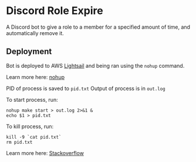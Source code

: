 # Discord Role Expire

A Discord bot to give a role to a member for a specified amount of time, and automatically remove it.

## Deployment

Bot is deployed to AWS [Lightsail](https://lightsail.aws.amazon.com/ls/webapp/us-west-2/instances/Discord_Expire_Roles_Bot_1/connect) and being ran using the `nohup` command.

Learn more here: [nohup](https://www.geeksforgeeks.org/nohup-command-in-linux-with-examples/#)

PID of process is saved to `pid.txt`
Output of process is in `out.log`

To start process, run:
```
nohup make start > out.log 2>&1 &
echo $1 > pid.txt
```

To kill process, run:
```
kill -9 `cat pid.txt`
rm pid.txt
```

Learn more here: [Stackoverflow](https://stackoverflow.com/questions/17385794/how-to-get-the-process-id-to-kill-a-nohup-process)